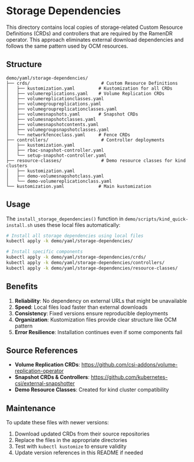 # Storage Dependencies

This directory contains local copies of storage-related Custom Resource Definitions (CRDs) and controllers that are required by the RamenDR operator. This approach eliminates external download dependencies and follows the same pattern used by OCM resources.

## Structure

```
demo/yaml/storage-dependencies/
├── crds/                           # Custom Resource Definitions
│   ├── kustomization.yaml         # Kustomization for all CRDs
│   ├── volumereplications.yaml    # Volume Replication CRDs
│   ├── volumereplicationclasses.yaml
│   ├── volumegroupreplications.yaml
│   ├── volumegroupreplicationclasses.yaml
│   ├── volumesnapshots.yaml       # Snapshot CRDs
│   ├── volumesnapshotclasses.yaml
│   ├── volumesnapshotcontents.yaml
│   ├── volumegroupsnapshotclasses.yaml
│   └── networkfenceclass.yaml     # Fence CRDs
├── controllers/                    # Controller deployments
│   ├── kustomization.yaml
│   ├── rbac-snapshot-controller.yaml
│   └── setup-snapshot-controller.yaml
├── resource-classes/               # Demo resource classes for kind clusters
│   ├── kustomization.yaml
│   ├── demo-volumesnapshotclass.yaml
│   └── demo-volumereplicationclass.yaml
└── kustomization.yaml             # Main kustomization
```

## Usage

The `install_storage_dependencies()` function in `demo/scripts/kind_quick-install.sh` uses these local files automatically:

```bash
# Install all storage dependencies using local files
kubectl apply -k demo/yaml/storage-dependencies/

# Install specific components
kubectl apply -k demo/yaml/storage-dependencies/crds/
kubectl apply -k demo/yaml/storage-dependencies/controllers/
kubectl apply -k demo/yaml/storage-dependencies/resource-classes/
```

## Benefits

1. **Reliability**: No dependency on external URLs that might be unavailable
2. **Speed**: Local files load faster than external downloads
3. **Consistency**: Fixed versions ensure reproducible deployments
4. **Organization**: Kustomization files provide clear structure like OCM pattern
5. **Error Resilience**: Installation continues even if some components fail

## Source References

- **Volume Replication CRDs**: https://github.com/csi-addons/volume-replication-operator
- **Snapshot CRDs & Controllers**: https://github.com/kubernetes-csi/external-snapshotter
- **Demo Resource Classes**: Created for kind cluster compatibility

## Maintenance

To update these files with newer versions:

1. Download updated CRDs from their source repositories
2. Replace the files in the appropriate directories
3. Test with `kubectl kustomize` to ensure validity
4. Update version references in this README if needed